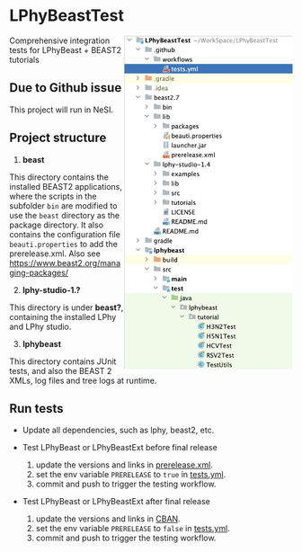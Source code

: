 # LPhyBeastTest
<a href="./ProjectStructure.png"><img src="ProjectStructure.png" align="right" width=300></a>

Comprehensive integration tests for LPhyBeast + BEAST2 tutorials

## Due to Github issue

This project will run in NeSI.


## Project structure

1. __beast__

This directory contains the installed BEAST2 applications, where the scripts 
in the subfolder `bin` are modified to use the `beast` directory as the package directory.
It also contains the configuration file `beauti.properties` to add the prerelease.xml.
Also see https://www.beast2.org/managing-packages/

2. __lphy-studio-1.?__

This directory is under __beast?__, containing the installed LPhy and LPhy studio.

3. __lphybeast__

This directory contains JUnit tests, and also the BEAST 2 XMLs, log files and tree logs at runtime. 

## Run tests

- Update all dependencies, such as lphy, beast2, etc.


- Test LPhyBeast or LPhyBeastExt before final release
  1. update the versions and links in [prerelease.xml](beast2.7/lib/prerelease.xml).
  2. set the env variable `PRERELEASE` to `true` in [tests.yml](.github/workflows/tests.txt).
  3. commit and push to trigger the testing workflow.


- Test LPhyBeast or LPhyBeastExt after final release
  1. update the versions and links in [CBAN](https://github.com/CompEvol/CBAN).
  2. set the env variable `PRERELEASE` to `false` in [tests.yml](.github/workflows/tests.txt).
  3. commit and push to trigger the testing workflow.
